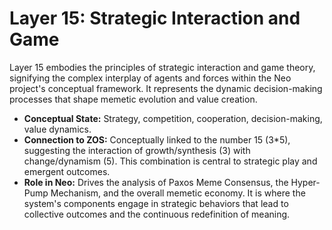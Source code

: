 # Layer 15: Strategic Interaction and Game

Layer 15 embodies the principles of strategic interaction and game theory, signifying the complex interplay of agents and forces within the Neo project's conceptual framework. It represents the dynamic decision-making processes that shape memetic evolution and value creation.

-   **Conceptual State:** Strategy, competition, cooperation, decision-making, value dynamics.
-   **Connection to ZOS:** Conceptually linked to the number 15 (3*5), suggesting the interaction of growth/synthesis (3) with change/dynamism (5). This combination is central to strategic play and emergent outcomes.
-   **Role in Neo:** Drives the analysis of Paxos Meme Consensus, the Hyper-Pump Mechanism, and the overall memetic economy. It is where the system's components engage in strategic behaviors that lead to collective outcomes and the continuous redefinition of meaning.